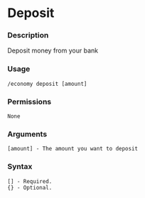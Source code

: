 # Deposit

### **Description**

Deposit money from your bank

### Usage

```
/economy deposit [amount]
```

### Permissions

```
None
```

### Arguments

```
[amount] - The amount you want to deposit
```

### Syntax

```
[] - Required.
{} - Optional.
```
